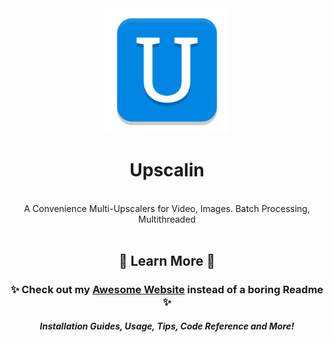 <div align="center">
  <a href="https://brokensrc.dev/upscalin"><img src="./Upscalin/Resources/Images/Upscalin.png" onerror="this.onerror=null; this.src='./resources/images/upscalin.png'" width="200"></a>
  <h1>Upscalin</h1>
  <br>
  A Convenience Multi-Upscalers for Video, Images. Batch Processing, Multithreaded
</div>

<br>

<div align="center">
  <h2>🍁 Learn More 🍁</h2>
  <h3>✨ Check out my <a href="https://brokensrc.dev/upscalin/get"><b>Awesome Website</b></a> instead of a boring Readme ✨</h3>
  <h5>Installation Guides, Usage, Tips, Code Reference and More!</h5>
</div>
